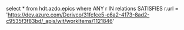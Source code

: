 select * 
from hdt.azdo.epics 
where 
    ANY r IN relations SATISFIES r.url = 'https://dev.azure.com/Derivco/31fcfce5-c6a2-4173-8ad2-c9535f3f83bd/_apis/wit/workItems/1121846'